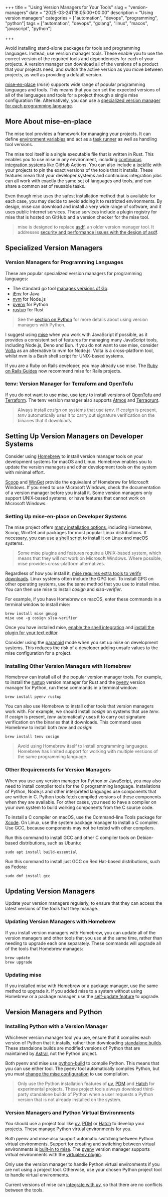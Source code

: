 +++
title = "Using Version Managers for Your Tools"
slug = "version-managers"
date = "2025-03-24T18:05:00+00:00"
description = "Using version managers"
categories = ["automation", "devops", "programming", "python"]
tags = ["automation", "devops", "golang", "linux", "macos", "javascript", "python"]

+++

Avoid installing stand-alone packages for tools and programming languages. Instead, use version manager tools. These enable you to use the correct version of the required tools and dependencies for each of your projects. A version manager can download all of the versions of a product that your projects need, and switch the active version as you move between projects, as well as providing a default version.

[mise-en-place](https://mise.jdx.dev/) (_mise_) supports wide range of popular programming languages and tools. This means that you can set the expected versions of all of the languages and tools for a project through a single mise configuration file. Alternatively, you can use a [specialized version manager for each programming language](#version-managers-for-programming-languages).

## More About mise-en-place

The mise tool provides a framework for managing your projects. It can define [environment variables](https://mise.jdx.dev/environments/) and act as a [task runner](https://mise.jdx.dev/tasks/) as well as handling tool versions.

The mise tool itself is a single executable file that is written in Rust. This enables you to use mise in any environment, including [continuous integration systems](https://mise.jdx.dev/continuous-integration.html) like GitHub Actions. You can also include a [lockfile](https://mise.jdx.dev/configuration/settings.html#lockfile) with your projects to pin the exact versions of the tools that it installs. These features mean that your developer systems and continuous integration jobs can all work with exactly the same set of languages and tools, and can share a common set of reusable tasks.

Even though mise uses the safest installation method that is available for each case, you may decide to avoid adding it to restricted environments. By design, mise can download and install a very wide range of software, and it uses public Internet services. These services include a plugin registry for mise that is hosted on GitHub and a version checker for the mise tool.

> mise is designed to replace [asdf](https://asdf-vm.com/), an older version manager tool. It addresses [security and performance issues with the design of asdf](https://mise.jdx.dev/dev-tools/comparison-to-asdf.html).

## Specialized Version Managers

### Version Managers for Programming Languages

These are popular specialized version managers for programming languages:

- The standard _go_ tool [manages versions of Go](https://go.dev/doc/manage-install#installing-multiple).
- [jEnv](https://www.jenv.be/) for Java
- [nvm](https://github.com/nvm-sh/nvm) for Node.js
- [pyenv](https://github.com/pyenv/pyenv) for Python
- [rustup](https://rustup.rs/) for Rust

> See the [section on Python](#version-managers-and-python) for more details about using version managers with Python.

I suggest using [mise](https://mise.jdx.dev/) when you work with JavaScript if possible, as it provides a consistent set of features for managing many JavaScript tools, including Node.js, Deno and Bun. If you do not want to use mise, consider [Volta](https://volta.sh/) as an alternative to nvm for Node.js. Volta is a cross-platform tool, whilst nvm is a Bash shell script for UNIX-based systems.

If you are a Ruby on Rails developer, you may already use mise. The [Ruby on Rails Guides](https://guides.rubyonrails.org/) now recommend mise for Rails projects.

### tenv: Version Manager for Terraform and OpenTofu

If you do not want to use mise, use [tenv](https://tofuutils.github.io/tenv/) to install versions of [OpenTofu](https://opentofu.org/) and [Terraform](https://www.terraform.io/). The tenv version manager also supports [Atmos](https://atmos.tools/) and [Terragrunt](https://terragrunt.gruntwork.io/).

> Always install _cosign_ on systems that use _tenv_. If _cosign_ is present, _tenv_ automatically uses it to carry out signature verification on the binaries that it downloads.

## Setting Up Version Managers on Developer Systems

Consider using [Homebrew](http://brew.sh/) to install version manager tools on your development systems for macOS and Linux. Homebrew enables you to update the version managers and other development tools on the system with minimal effort.

[Scoop](https://scoop.sh/) and [WinGet](https://learn.microsoft.com/en-us/windows/package-manager/winget/) provide the equivalent of Homebrew for Microsoft Windows. If you need to use Microsoft Windows, check the documentation of a version manager before you install it. Some version managers only support UNIX-based systems, or have features that cannot work on Microsoft Windows.

### Setting Up mise-en-place on Developer Systems

The mise project offers [many installation options](https://mise.jdx.dev/installing-mise.html), including Homebrew, Scoop, WinGet and packages for most popular Linux distributions. If necessary, you can use [a shell script](https://mise.jdx.dev/installing-mise.html#https-mise-run) to install it on Linux and macOS systems.

> Some mise plugins and features require a UNIX-based system, which means that they will not work on Microsoft Windows. Where possible, mise provides cross-platform alternatives.

Regardless of how you install it, [mise requires extra tools to verify downloads](https://mise.jdx.dev/tips-and-tricks.html#software-verification). Linux systems often include the GPG tool. To install GPG on other operating systems, use the same method that you use to install mise. You can then use mise to install _cosign_ and _slsa-verifier_.

For example, if you have Homebrew on macOS, enter these commands in a terminal window to install mise:

```shell
brew install mise gnupg
mise use -g cosign slsa-verifier
```

Once you have installed mise, [enable the shell integration](https://mise.jdx.dev/installing-mise.html#shells) and [install the plugin for your text editor](https://mise.jdx.dev/ide-integration.html).

Consider using the [paranoid](https://mise.jdx.dev/paranoid.html) mode when you set up mise on development systems. This reduces the risk of a developer adding unsafe values to the mise configuration for a project.

### Installing Other Version Managers with Homebrew

Homebrew can install all of the popular version manager tools. For example, to install the [rustup](https://rustup.rs/) version manager for Rust and the [pyenv](https://github.com/pyenv/pyenv) version manager for Python, run these commands in a terminal window:

```shell
brew install pyenv rustup
```

You can also use Homebrew to install other tools that version managers work with. For example, we should install _cosign_ on systems that use _tenv_. If _cosign_ is present, _tenv_ automatically uses it to carry out signature verification on the binaries that it downloads. This command uses Homebrew to install both _tenv_ and _cosign_:

```shell
brew install tenv cosign
```

> Avoid using Homebrew itself to install programming languages. Homebrew has limited support for working with multiple versions of the same programming language.

### Other Requirements for Version Managers

When you use any version manager for Python or JavaScript, you may also need to install compiler tools for the C programming language. Installations of Python, Node.js and other interpreted languages use components that are written in C. Python tools fetch compiled versions of these components when they are available. For other cases, you need to have a compiler on your own system to build working components from the C source code.

To install a C compiler on macOS, use the Command-line Tools package for [Xcode](https://developer.apple.com/xcode/resources/). On Linux, use the system package manager to install a C compiler. Use GCC, because components may not be tested with other compilers.

Run this command to install GCC and other C compiler tools on Debian-based distributions, such as Ubuntu:

```shell
sudo apt install build-essential
```

Run this command to install just GCC on Red Hat-based distributions, such as Fedora:

```shell
sudo dnf install gcc
```

## Updating Version Managers

Update your version managers regularly, to ensure that they can access the latest versions of the tools that they manage.

### Updating Version Managers with Homebrew

If you install version managers with Homebrew, you can update all of the version managers and other tools that you use at the same time, rather than needing to upgrade each one separately. These commands will upgrade all of the tools that Homebrew manages:

```shell
brew update
brew upgrade
```

### Updating mise

If you installed mise with Homebrew or a package manager, use the same method to upgrade it. If you added mise to a system without using Homebrew or a package manager, use the [self-update feature](https://mise.jdx.dev/cli/self-update.html#mise-self-update) to upgrade.

## Version Managers and Python

### Installing Python with a Version Manager

Whichever version manager tool you use, ensure that it compiles each version of Python that it installs, rather than downloading [standalone builds](https://gregoryszorc.com/docs/python-build-standalone/main/). These standalone builds are modified versions of Python that are maintained by [Astral](https://astral.sh/), not the Python project.

Both pyenv and mise use [python-build](https://github.com/pyenv/pyenv/tree/master/plugins/python-build) to compile Python. This means that you can use either tool. The pyenv tool automatically compiles Python, but you must [change the mise configuration](https://mise.jdx.dev/lang/python.html#precompiled-python-binaries) to use compilation.

> Only use the Python installation features of [uv](https://docs.astral.sh/uv/), [PDM](https://pdm-project.org) and [Hatch](https://hatch.pypa.io) for experimental projects. These project tools always download third-party standalone builds of Python when a user requests a Python version that is not already installed on the system.

### Version Managers and Python Virtual Environments

You should use a project tool like [uv](https://docs.astral.sh/uv/), [PDM](https://pdm-project.org) or [Hatch](https://hatch.pypa.io) to develop your projects. These manage Python virtual environments for you.

Both pyenv and mise also support automatic switching between Python virtual environments. Support for creating and switching between virtual environments is [built-in to mise](https://mise.jdx.dev/lang/python.html#automatic-virtualenv-activation). The [pyenv](https://github.com/pyenv/pyenv) version manager supports virtual environments with the [virtualenv plugin](https://github.com/pyenv/pyenv-virtualenv).

Only use the version manager to handle Python virtual environments if you are not using a project tool. Otherwise, use your chosen Python project tool to handle virtual environments.

Current versions of mise can [integrate with uv](https://mise.jdx.dev/mise-cookbook/python.html#mise-uv), so that there are no conflicts between the tools.
